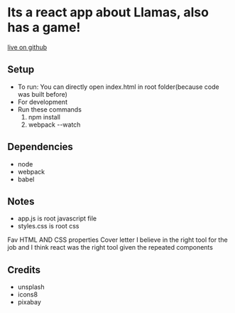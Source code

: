 # Its a react app about Llamas, also has a game!

[live on github](https://saichandd.github.io/llama-react/)

## Setup
- To run: You can directly open index.html in root folder(because code was built before)
- For development
- Run these commands 
	1. npm install
	2. webpack --watch

## Dependencies
- node
- webpack
- babel

## Notes
* app.js is root javascript file
* styles.css is root css


Fav HTML AND CSS properties
Cover letter
I believe in the right tool for the job and I think react was the right tool given the repeated components


## Credits

* unsplash
* icons8
* pixabay